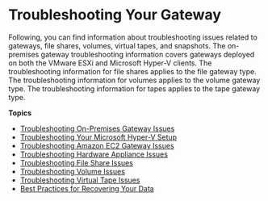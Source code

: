 # Troubleshooting Your Gateway<a name="Troubleshooting-common"></a>

Following, you can find information about troubleshooting issues related to gateways, file shares, volumes, virtual tapes, and snapshots\. The on\-premises gateway troubleshooting information covers gateways deployed on both the VMware ESXi and Microsoft Hyper\-V clients\. The troubleshooting information for file shares applies to the file gateway type\. The troubleshooting information for volumes applies to the volume gateway type\. The troubleshooting information for tapes applies to the tape gateway type\.

**Topics**
+ [Troubleshooting On\-Premises Gateway Issues](GatewayTroubleshooting.md)
+ [Troubleshooting Your Microsoft Hyper\-V Setup](ResourceConfigureHostHyperV-troubleshooting.md)
+ [Troubleshooting Amazon EC2 Gateway Issues](EC2GatewayTroubleshooting.md)
+ [Troubleshooting Hardware Appliance Issues](hardware-appliance-issues.md)
+ [Troubleshooting File Share Issues](file-share-issues.md)
+ [Troubleshooting Volume Issues](troubleshoot-volume-issues.md)
+ [Troubleshooting Virtual Tape Issues](Main_TapesIssues-vtl.md)
+ [Best Practices for Recovering Your Data](recover-data-from-gateway.md)